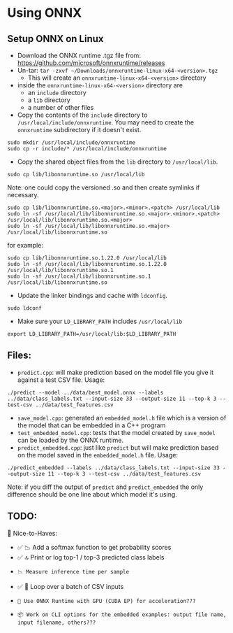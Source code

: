 # Using ONNX

## Setup ONNX on Linux

- Download the ONNX runtime .tgz file from: https://github.com/microsoft/onnxruntime/releases
- Un-tar: `tar -zxvf ~/Downloads/onnxruntime-linux-x64-<version>.tgz`
    - This will create an `onnxruntime-linux-x64-<version>` directory
- inside the `onnxruntime-linux-x64-<version>` directory are
    - an `include` directory
    - a `lib` directory
    - a number of other files
- Copy the contents of the `include` directory to `/usr/local/include/onnxruntime`.
    You may need to create the `onnxruntime` subdirectory if it doesn't exist.

```
sudo mkdir /usr/local/include/onnxruntime
sudo cp -r include/* /usr/local/include/onnxruntime
```

- Copy the shared object files from the `lib` directory to `/usr/local/lib`.

```
sudo cp lib/libonnxruntime.so /usr/local/lib
```

Note: one could copy the versioned .so and then create symlinks if necessary.

```
sudo cp lib/libonnxruntime.so.<major>.<minor>.<patch> /usr/local/lib
sudo ln -sf /usr/local/lib/libonnxruntime.so.<major>.<minor>.<patch> /usr/local/lib/libonnxruntime.so.<major>
sudo ln -sf /usr/local/lib/libonnxruntime.so.<major> /usr/local/lib/libonnxruntime.so
```

for example:

```
sudo cp lib/libonnxruntime.so.1.22.0 /usr/local/lib
sudo ln -sf /usr/local/lib/libonnxruntime.so.1.22.0 /usr/local/lib/libonnxruntime.so.1
sudo ln -sf /usr/local/lib/libonnxruntime.so.1 /usr/local/lib/libonnxruntime.so
```

- Update the linker bindings and cache with `ldconfig`.

```
sudo ldconf
```

- Make sure your `LD_LIBRARY_PATH` includes `/usr/local/lib`

```
export LD_LIBRARY_PATH=/usr/local/lib:$LD_LIBRARY_PATH
```

## Files:

- `predict.cpp`: will make prediction based on the model file you give it against a test CSV file. Usage:

```
./predict --model ../data/best_model.onnx --labels ../data/class_labels.txt --input-size 33 --output-size 11 --top-k 3 --test-csv ../data/test_features.csv
```

- `save_model.cpp`: generated an `embedded_model.h` file which is a version of the model that can be embedded in a C++ program
- `test_embedded_model.cpp`: tests that the model created by `save_model` can be loaded by the ONNX runtime.
- `predict_embedded.cpp`: just like `predict` but will make prediction based on the model saved in the `embedded_model.h` file. Usage:

```
./predict_embedded --labels ../data/class_labels.txt --input-size 33 --output-size 11 --top-k 3 --test-csv ../data/test_features.csv
```

Note: if you diff the output of `predict` and `predict_embedded` the only difference should be one line about which model it's using.

## TODO:

🔧 Nice-to-Haves:
- ✅  📉 Add a softmax function to get probability scores
- ✅  🔝 Print or log top-1 / top-3 predicted class labels
-     📉 Measure inference time per sample
- ✅  🔁 Loop over a batch of CSV inputs
-     🚀 Use ONNX Runtime with GPU (CUDA EP) for acceleration???
-     📦 Work on CLI options for the embedded examples: output file name, input filename, others???
